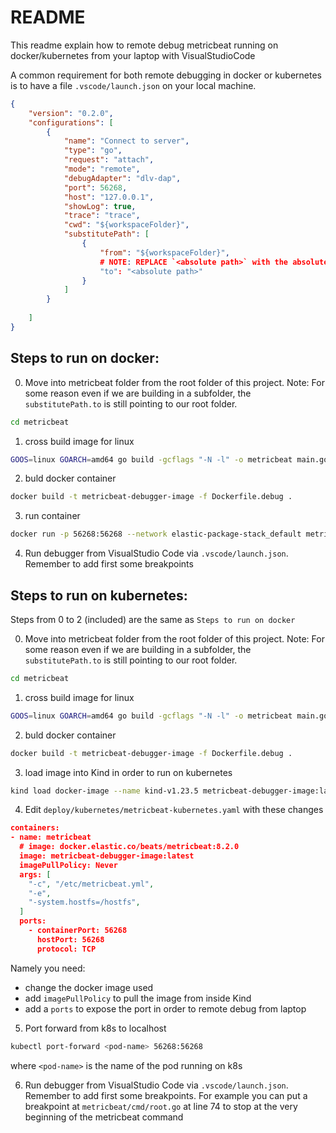 # README

This readme explain how to remote debug metricbeat running on docker/kubernetes from your laptop with VisualStudioCode

A common requirement for both remote debugging in docker or kubernetes is to have a file `.vscode/launch.json` on your local machine. 

```json
{
    "version": "0.2.0",
    "configurations": [
        {
            "name": "Connect to server",
            "type": "go",
            "request": "attach",
            "mode": "remote",
            "debugAdapter": "dlv-dap",
            "port": 56268,
            "host": "127.0.0.1",
            "showLog": true,
            "trace": "trace",
            "cwd": "${workspaceFolder}",
            "substitutePath": [
                { 
	                "from": "${workspaceFolder}",
					# NOTE: REPLACE `<absolute path>` with the absolute path of the root folder
                    "to": "<absolute path>"     
                }
            ]
        }
      
    ]
}
```


## Steps to run on docker:

0. Move into metricbeat folder from the root folder of this project. Note: For some reason even if we are building in a subfolder, the `substitutePath.to`  is still pointing to our root folder.

```bash
cd metricbeat
```

1. cross build image for linux

```bash
GOOS=linux GOARCH=amd64 go build -gcflags "-N -l" -o metricbeat main.go
```

2. buld docker container

```bash
docker build -t metricbeat-debugger-image -f Dockerfile.debug .
```

3. run container

```bash
docker run -p 56268:56268 --network elastic-package-stack_default metricbeat-debugger-image
```

4. Run debugger from VisualStudio Code via `.vscode/launch.json`. Remember to add first some breakpoints


## Steps to run on kubernetes:

Steps from 0 to 2 (included) are the same as `Steps to run on docker`

0. Move into metricbeat folder from the root folder of this project. Note: For some reason even if we are building in a subfolder, the `substitutePath.to`  is still pointing to our root folder.

```bash
cd metricbeat
```

1. cross build image for linux

```bash
GOOS=linux GOARCH=amd64 go build -gcflags "-N -l" -o metricbeat main.go
```

2. buld docker container

```bash
docker build -t metricbeat-debugger-image -f Dockerfile.debug .
```

3. load image into Kind in order to run on kubernetes

```bash
kind load docker-image --name kind-v1.23.5 metricbeat-debugger-image:latest
```

4. Edit `deploy/kubernetes/metricbeat-kubernetes.yaml` with these changes

```json
containers:
- name: metricbeat
  # image: docker.elastic.co/beats/metricbeat:8.2.0
  image: metricbeat-debugger-image:latest
  imagePullPolicy: Never
  args: [
    "-c", "/etc/metricbeat.yml",
    "-e",
    "-system.hostfs=/hostfs",
  ]
  ports:
    - containerPort: 56268
      hostPort: 56268
      protocol: TCP
```

Namely you need:
- change the docker image used
- add `imagePullPolicy` to pull the image from inside Kind
- add a `ports` to expose the port in order to remote debug from laptop

5. Port forward from k8s to localhost

```bash
kubectl port-forward <pod-name> 56268:56268
```

where `<pod-name>` is the name of the pod running on k8s

6. Run debugger from VisualStudio Code via `.vscode/launch.json`. Remember to add first some breakpoints. For example you can put a breakpoint at `metricbeat/cmd/root.go` at line 74 to stop at the very beginning of the metricbeat command

